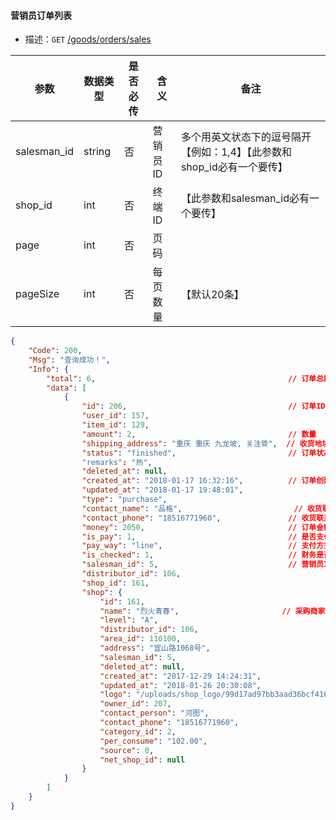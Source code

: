 #### 营销员订单列表

- 描述：`GET`   [/goods/orders/sales](http://app-dev.mikwine.com/net/goods/orders/sales?salesman_id=1,4)

| 参数   | 数据类型   | 是否必传 | 含义   | 备注                        |
| ---- | ------ | ---- | ---- | ------------------------- |
| salesman_id | string | 否    | 营销员ID   | 多个用英文状态下的逗号隔开【例如：1,4】【此参数和shop_id必有一个要传】 |
| shop_id | int | 否    | 终端ID   | 【此参数和salesman_id必有一个要传】 |
| page | int | 否    | 页码   |  |
| pageSize | int | 否    | 每页数量   | 【默认20条】 |

```json
{
    "Code": 200,
    "Msg": "查询成功！",
    "Info": {
        "total": 6,                                           // 订单总数量
        "data": [
            {
                "id": 206,                                    // 订单ID
                "user_id": 157,
                "item_id": 129,
                "amount": 2,                                  // 数量
                "shipping_address": "重庆 重庆 九龙坡, 关注骨",  // 收货地址
                "status": "finished",                         // 订单状态【established：订单成立， created：待发货， shipped：已发货， canceled：已取消， finished：已完成, drawback: 取消订单待审核中】
                "remarks": "热",
                "deleted_at": null,
                "created_at": "2018-01-17 16:32:16",          // 订单创建ID
                "updated_at": "2018-01-17 19:48:01",
                "type": "purchase",
                "contact_name": "品格",                         // 收货联系人
                "contact_phone": "18516771960",               // 收货联系电话
                "money": 2050,                                // 订单金额【除以100后单位为元】
                "is_pay": 1,                                  // 是否支付【false：未支付，true：已支付】
                "pay_way": "line",                            // 支付方式【balance：余额，alipay：支付宝，wechat：微信，line：线下】
                "is_checked": 1,                              // 财务是否审核【false：未审核，true：已审核】
                "salesman_id": 5,                             // 营销员ID
                "distributor_id": 106,
                "shop_id": 161,
                "shop": {
                    "id": 161,
                    "name": "烈火青春",                       // 采购商家名称
                    "level": "A",
                    "distributor_id": 106,
                    "area_id": 110100,
                    "address": "宜山路1068号",
                    "salesman_id": 5,
                    "deleted_at": null,
                    "created_at": "2017-12-29 14:24:31",
                    "updated_at": "2018-01-26 20:30:08",
                    "logo": "/uploads/shop_logo/99d17ad97bb3aad36bcf41606f53f946.png",
                    "owner_id": 207,
                    "contact_person": "河图",
                    "contact_phone": "18516771960",
                    "category_id": 2,
                    "per_consume": "102.00",
                    "source": 0,
                    "net_shop_id": null
                }
            }
        ]
    }
}
```